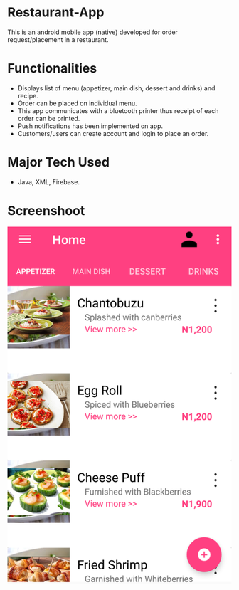 # Restaurant-App
This is an android mobile app (native) developed for order request/placement in a restaurant.

# Functionalities
* Displays list of menu (appetizer, main dish, dessert and drinks) and recipe.
* Order can be placed on individual menu.
* This app communicates with a bluetooth printer thus receipt of each order can be printed.
* Push notifications has been implemented on app.
* Customers/users can create account and login to place an order.

# Major Tech Used
* Java, XML, Firebase.

# Screenshoot
![Screenshot](restApp.png)

